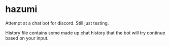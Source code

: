 # hazumi
Attempt at a chat bot for discord. Still just testing.

History file contains some made up chat history that the bot will try continue based on your input.
